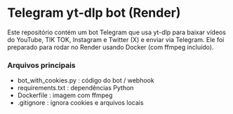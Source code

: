 # Telegram yt-dlp bot (Render)

Este repositório contém um bot Telegram que usa yt-dlp para baixar vídeos do YouTube, TIK TOK, Instagram e Twitter (X) e enviar via Telegram. Ele foi preparado para rodar no Render usando Docker (com ffmpeg incluído).

### Arquivos principais
- bot_with_cookies.py : código do bot / webhook
- requirements.txt : dependências Python
- Dockerfile : imagem com ffmpeg
- .gitignore : ignora cookies e arquivos locais

